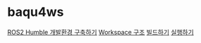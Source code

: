 # baqu4ws

[ROS2 Humble 개발환경 구축하기](docs/SETUP.md)
[Workspace 구조](docs/WORKSPACE.md)
[빌드하기](docs/BUILD.md)
[실행하기](docs/RUN.md)
